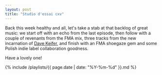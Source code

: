 ```yaml
---
layout: post
title: "Studio d'essai cxv"
---
```


Back this week healthy and all, let's take a stab at that backlog of great music: we start off with an echo from the last episode, then follow with a couple of revenants from the FMA mix, three tracks from the new incarnation of [Dave Keifer](https://musicbrainz.org/artist/9f0d44e7-cefe-4192-99ba-d9672de6eb3a), and finish with an FMA shoegaze gem and some Polish indie label collaboration goodness.

Have a lovely one!

{% include /playlists/{{ page.date | date: "%Y-%m-%d" }}.md %}